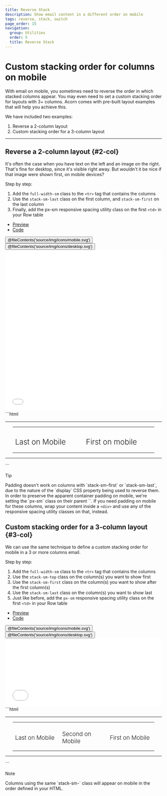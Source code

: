 ```yaml
---
title: Reverse Stack
description: Show email content in a different order on mobile
tags: reverse, stack, switch
page_order: 15
navigation:
  group: Utilities
  order: 5
  title: Reverse Stack
---
```


# Custom stacking order for columns on mobile

With email on mobile, you sometimes need to reverse the order in which stacked columns appear. You may even need to set a custom stacking order for layouts with 3+ columns. Acorn comes with pre-built layout examples that will help you achieve this.

We have included two examples:

1. Reverse a 2-column layout
2. Custom stacking order for a 3-column layout

---

## Reverse a 2-column layout {#2-col}

It's often the case when you have text on the left and an image on the right. That's fine for desktop, since it's visible right away. But wouldn't it be nice if that image were shown first, on mobile devices?

Step by step:

1. Add the `full-width-sm` class to the `<tr>` tag that contains the columns
2. Use the `stack-sm-last` class on the first column, and `stack-sm-first` on the last column
3. Finally, add the px-sm responsive spacing utility class on the first `<td>` in your Row table

<div class="my-6">
    <ul class="tabs">
        <li class="active"><a href="#reverse-2-col-preview">Preview</a></li>
        <li><a href="#reverse-2-col-code">Code</a></li>
    </ul>    
    <div id="reverse-2-col-preview" class="tab-panel" aria-expanded="true">
        <div class="py-4 bg-grey-lighter">
            <div class="hidden md:flex justify-around bg-grey-lighter pt-4 w-24 mx-auto">
                <button data-preview="mobile" class="text-grey">@fileContents('source/img/icons/mobile.svg')</button>
                <button data-preview="desktop" class="text-grey-darkest">@fileContents('source/img/icons/desktop.svg')</button>
            </div>
            <iframe src="../includes/utilities/reverse-2-col.html" frameborder="0" width="100%" class="block mx-auto transition-all" style="min-height: 520px;"></iframe>
        </div>
    </div>    
    <div id="reverse-2-col-code" class="tab-panel" markdown="1" aria-expanded="false">
```html
<table cellpadding="0" cellspacing="0" role="presentation" width="100%">
  <tr>
    <td class="px-sm-16" style="padding: 0 24px;">
      <table cellpadding="0" cellspacing="0" role="presentation" width="100%">
        <tr class="full-width-sm">
          <td class="col stack-sm-last" width="260" style="padding: 0 8px;">
            <h2 style="font-weight: 300;">Last on Mobile</h2>
          </td>
          <td class="col stack-sm-first" width="260" style="padding: 0 8px;">
            <h2 style="font-weight: 300;">First on mobile</h2>
          </td>
        </tr>
      </table>
    </td>
  </tr>
</table>
```
    </div>
</div>

<div class="bg-blue-lightest border-l-4 border-blue p-4 mb-6" role="alert">
    <p class="font-sans font-bold m-0 text-md text-blue-dark">Tip</p>
    <div class="-mb-4 text-md text-blue-dark" markdown="1">Padding doesn't work on columns with `stack-sm-first` or `stack-sm-last`, due to the nature of the `display` CSS property being used to reverse them. In order to preserve the apparent container padding on mobile, we're setting the `px-sm` class on their parent `<td>`. If you need padding on mobile for these columns, wrap your content inside a <code>&lt;div&gt;</code> and use any of the responsive spacing utility classes on that, instead.
    </div>
</div>

## Custom stacking order for a 3-column layout {#3-col}

We can use the same technique to define a custom stacking order for mobile in a 3 or more columns email.

Step by step:

1. Add the `full-width-sm` class to the `<tr>` tag that contains the columns
2. Use the `stack-sm-top` class on the column(s) you want to show first
3. Use the `stack-sm-first` class on the column(s) you want to show after the first column(s)
4. Use the `stack-sm-last` class on the column(s) you want to show last
5. Just like before, add the `px-sm` responsive spacing utility class on the first `<td>` in your Row table

<div class="my-6">
    <ul class="tabs">
        <li class="active"><a href="#custom-order-3-col-preview">Preview</a></li>
        <li><a href="#custom-order-3-col-code">Code</a></li>
    </ul>    
    <div id="custom-order-3-col-preview" class="tab-panel" aria-expanded="true">
        <div class="py-4 bg-grey-lighter">
            <div class="hidden md:flex justify-around bg-grey-lighter pt-4 w-24 mx-auto">
                <button data-preview="mobile" class="text-grey">@fileContents('source/img/icons/mobile.svg')</button>
                <button data-preview="desktop" class="text-grey-darkest">@fileContents('source/img/icons/desktop.svg')</button>
            </div>
            <iframe src="../includes/utilities/custom-order-3-col.html" frameborder="0" width="100%" class="block mx-auto transition-all" style="min-height: 220px;"></iframe>
        </div>
    </div>    
    <div id="custom-order-3-col-code" class="tab-panel" markdown="1" aria-expanded="false">
```html
<table cellpadding="0" cellspacing="0" role="presentation" width="100%">
  <tr>
    <td class="px-sm-16" style="padding: 0 24px;">
      <table cellpadding="0" cellspacing="0" role="presentation" width="100%">
        <tr class="full-width-sm">
          <td class="col stack-sm-last" width="168" style="padding: 0 8px;">
            <h3 style="font-weight: 300;">Last on Mobile</h3>
          </td>
          <td class="col stack-sm-first" width="168" style="padding: 0 8px;">
            <h3 style="font-weight: 300;">Second on Mobile</h3>
          </td>
          <td class="col stack-sm-top" width="168" style="padding: 0 8px;">
            <h3 style="font-weight: 300;">First on Mobile</h3>
          </td>
        </tr>
      </table>
    </td>
  </tr>
</table>
```
    </div>
</div>

<div class="bg-blue-lightest border-l-4 border-blue p-4 mb-6" role="alert">
    <p class="font-sans font-bold m-0 text-md text-blue-dark">Note</p>
    <div class="-mb-4 text-md text-blue-dark" markdown="1">Columns using the same `stack-sm-` class will appear on mobile in the order defined in your HTML.</div>
</div>

